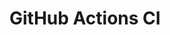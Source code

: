 # GitHub Actions CI


























































































































































































































































































































































































































































































































































































































































































































































































































































































































































































































































































































































































































































































































































































































































































































































































